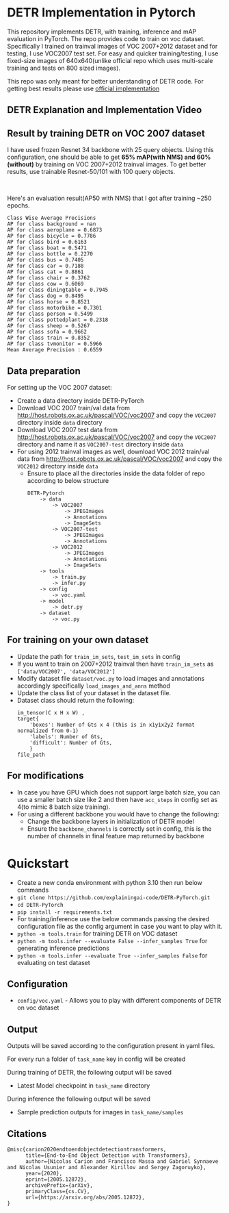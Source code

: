 DETR Implementation in Pytorch
========

This repository implements DETR, with training, inference and mAP evaluation in PyTorch.
The repo provides code to train on voc dataset. Specifically I trained on trainval images of VOC 2007+2012 dataset and for testing, I use VOC2007 test set.
For easy and quicker training/testing, I use fixed-size images of 640x640(unlike official repo which uses multi-scale training and tests on 800 sized images).

This repo was only meant for better understanding of DETR code. For getting best results please use [official implementation](https://github.com/facebookresearch/detr)

## DETR Explanation and Implementation Video



## Result by training DETR on VOC 2007 dataset 
I have used frozen Resnet 34 backbone with 25 query objects. Using this configuration, one should be able to get **65% mAP(with NMS) and 60%(without)** by training on VOC 2007+2012 trainval images.
To get better results, use trainable Resnet-50/101 with 100 query objects.

</br>

Here's an evaluation result(AP50 with NMS) that I got after training ~250 epochs.
```
Class Wise Average Precisions
AP for class background = nan
AP for class aeroplane = 0.6873
AP for class bicycle = 0.7786
AP for class bird = 0.6163
AP for class boat = 0.5471
AP for class bottle = 0.2270
AP for class bus = 0.7405
AP for class car = 0.7188
AP for class cat = 0.8861
AP for class chair = 0.3762
AP for class cow = 0.6069
AP for class diningtable = 0.7945
AP for class dog = 0.8495
AP for class horse = 0.8521
AP for class motorbike = 0.7301
AP for class person = 0.5499
AP for class pottedplant = 0.2318
AP for class sheep = 0.5267
AP for class sofa = 0.9662
AP for class train = 0.8352
AP for class tvmonitor = 0.5966
Mean Average Precision : 0.6559
```


## Data preparation
For setting up the VOC 2007 dataset:
* Create a data directory inside DETR-PyTorch
* Download VOC 2007 train/val data from http://host.robots.ox.ac.uk/pascal/VOC/voc2007 and copy the `VOC2007` directory inside `data` directory
* Download VOC 2007 test data from http://host.robots.ox.ac.uk/pascal/VOC/voc2007 and copy the  `VOC2007` directory and name it as `VOC2007-test` directory inside `data`
* For using 2012 trainval images as well, download VOC 2012 train/val data from http://host.robots.ox.ac.uk/pascal/VOC/voc2007 and copy the  `VOC2012` directory inside `data`
  * Ensure to place all the directories inside the data folder of repo according to below structure
      ```
      DETR-Pytorch
          -> data
              -> VOC2007
                  -> JPEGImages
                  -> Annotations
                  -> ImageSets
              -> VOC2007-test
                  -> JPEGImages
                  -> Annotations
              -> VOC2012 
                  -> JPEGImages
                  -> Annotations
                  -> ImageSets
          -> tools
              -> train.py
              -> infer.py
          -> config
              -> voc.yaml
          -> model
              -> detr.py 
          -> dataset
              -> voc.py
      ```

## For training on your own dataset

* Update the path for `train_im_sets`, `test_im_sets` in config
* If you want to train on 2007+2012 trainval then have `train_im_sets` as `['data/VOC2007', 'data/VOC2012'] `
* Modify dataset file `dataset/voc.py` to load images and annotations accordingly specifically `load_images_and_anns` method
* Update the class list of your dataset in the dataset file.
* Dataset class should return the following:
    ```
  im_tensor(C x H x W) , 
  target{
        'boxes': Number of Gts x 4 (this is in x1y1x2y2 format normalized from 0-1)
        'labels': Number of Gts,
        'difficult': Number of Gts,
        }
  file_path
  ```


## For modifications 
* In case you have GPU which does not support large batch size, you can use a smaller batch size like 2 and then have `acc_steps` in config set as 4(to mimic 8 batch size training).
* For using a different backbone you would have to change the following:
  * Change the backbone layers in initialization of DETR model
  * Ensure the `backbone_channels` is correctly set in config, this is the number of channels in final feature map returned by backbone 

# Quickstart
* Create a new conda environment with python 3.10 then run below commands
* ```git clone https://github.com/explainingai-code/DETR-PyTorch.git```
* ```cd DETR-PyTorch```
* ```pip install -r requirements.txt```
* For training/inference use the below commands passing the desired configuration file as the config argument in case you want to play with it. 
* ```python -m tools.train``` for training DETR on VOC dataset
* ```python -m tools.infer --evaluate False --infer_samples True``` for generating inference predictions
* ```python -m tools.infer --evaluate True --infer_samples False``` for evaluating on test dataset

## Configuration
* ```config/voc.yaml``` - Allows you to play with different components of DETR on voc dataset  


## Output 
Outputs will be saved according to the configuration present in yaml files.

For every run a folder of `task_name` key in config will be created

During training of DETR, the following output will be saved 
* Latest Model checkpoint in ```task_name``` directory

During inference the following output will be saved
* Sample prediction outputs for images in ```task_name/samples```

## Citations
```
@misc{carion2020endtoendobjectdetectiontransformers,
      title={End-to-End Object Detection with Transformers}, 
      author={Nicolas Carion and Francisco Massa and Gabriel Synnaeve and Nicolas Usunier and Alexander Kirillov and Sergey Zagoruyko},
      year={2020},
      eprint={2005.12872},
      archivePrefix={arXiv},
      primaryClass={cs.CV},
      url={https://arxiv.org/abs/2005.12872}, 
}
```
